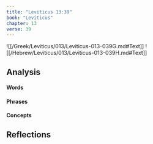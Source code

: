 ```yaml
---
title: "Leviticus 13:39"
book: "Leviticus"
chapter: 13
verse: 39
---
```

![[/Greek/Leviticus/013/Leviticus-013-039G.md#Text]]
![[/Hebrew/Leviticus/013/Leviticus-013-039H.md#Text]]

## Analysis

#### Words

#### Phrases

#### Concepts

## Reflections
